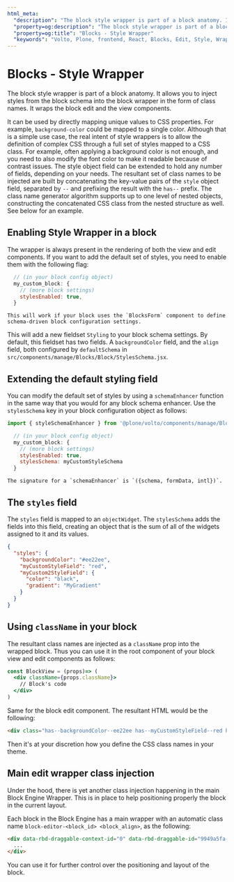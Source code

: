 ```yaml
---
html_meta:
  "description": "The block style wrapper is part of a block anatomy. It allows you to inject styles from the block schema into the block wrapper in the form of class names."
  "property=og:description": "The block style wrapper is part of a block anatomy. It allows you to inject styles from the block schema into the block wrapper in the form of class names."
  "property=og:title": "Blocks - Style Wrapper"
  "keywords": "Volto, Plone, frontend, React, Blocks, Edit, Style, Wrapper, components"
---
```


# Blocks - Style Wrapper

The block style wrapper is part of a block anatomy.
It allows you to inject styles from the block schema into the block wrapper in the form of class names.
It wraps the block edit and the view components.

It can be used by directly mapping unique values to CSS properties.
For example, `background-color` could be mapped to a single color.
Although that is a simple use case, the real intent of style wrappers is to allow the definition of complex CSS through a full set of styles mapped to a CSS class.
For example, often applying a background color is not enough, and you need to also modify the font color to make it readable because of contrast issues.
The style object field can be extended to hold any number of fields, depending on your needs.
The resultant set of class names to be injected are built by concatenating the key-value pairs of the `style` object field, separated by `--` and prefixing the result with the `has--` prefix.
The class name generator algorithm supports up to one level of nested objects, constructing the concatenated CSS class from the nested structure as well.
See below for an example.

## Enabling Style Wrapper in a block

The wrapper is always present in the rendering of both the view and edit components.
If you want to add the default set of styles, you need to enable them with the following flag:

```js
  // (in your block config object)
  my_custom_block: {
    // (more block settings)
    stylesEnabled: true,
  }
```

```{note}
This will work if your block uses the `BlocksForm` component to define schema-driven block configuration settings.
```

This will add a new fieldset `Styling` to your block schema settings.
By default, this fieldset has two fields.
A `backgroundColor` field, and the `align` field, both configured by `defaultSchema` in `src/components/manage/Blocks/Block/StylesSchema.jsx`.

## Extending the default styling field

You can modify the default set of styles by using a `schemaEnhancer` function in the same way that you would for any block schema enhancer.
Use the `stylesSchema` key in your block configuration object as follows:

```js
import { styleSchemaEnhancer } from '@plone/volto/components/manage/Blocks/Block/StylesSchema';

  // (in your block config object)
  my_custom_block: {
    // (more block settings)
    stylesEnabled: true,
    stylesSchema: myCustomStyleSchema
  }
```

```{note}
The signature for a `schemaEnhancer` is `({schema, formData, intl})`.
```

## The `styles` field

The `styles` field is mapped to an `objectWidget`.
The `stylesSchema` adds the fields into this field, creating an object that is the sum of all of the widgets assigned to it and its values.

```json
{
  "styles": {
    "backgroundColor": "#ee22ee",
    "myCustomStyleField": "red",
    "myCustom2StyleField": {
      "color": "black",
      "gradient": "MyGradient"
    }
  }
}
```

## Using `className` in your block

The resultant class names are injected as a `className` prop into the wrapped block.
Thus you can use it in the root component of your block view and edit components as follows:

```jsx
const BlockView = (props)=> (
  <div className={props.className}>
    // Block's code
  </div>
)
```

Same for the block edit component.
The resultant HTML would be the following:

```html
<div class="has--backgroundColor--ee22ee has--myCustomStyleField--red has--myCustom2StyleField--color--black has--myCustom2StyleField--color--MyGradient">
```

Then it's at your discretion how you define the CSS class names in your theme.

## Main edit wrapper class injection

Under the hood, there is yet another class injection happening in the main Block Engine Wrapper.
This is in place to help positioning properly the block in the current layout.

Each block in the Block Engine has a main wrapper with an automatic class name `block-editor-<block_id> <block_align>`, as the following:

```html
<div data-rbd-draggable-context-id="0" data-rbd-draggable-id="9949a5fa-5d57-4e0c-a150-71149a31096c" class="block-editor-listing center">
  ...
</div>
```

You can use it for further control over the positioning and layout of the block.
